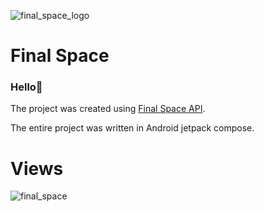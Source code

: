 ![final_space_logo](https://user-images.githubusercontent.com/75754448/167477482-d494b85b-c990-4fd0-b567-c97256d7b09f.jpg)

# Final Space

### Hello👋
The project was created using [Final Space API](https://finalspaceapi.com/). 

The entire project was written in Android jetpack compose.

# Views
![final_space](https://user-images.githubusercontent.com/75754448/167478005-a4216e8e-b1a9-4b9a-926d-534e9b4c30ae.png)


